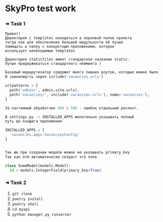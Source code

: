 # SkyPro test work

  ### ➜ Task 1
    
  ```
  Привет!
  Директория с templates находиться в корневой папке проекта
  тогда как для обеспечения большей модульности её лучше
  помещать в папку с конкретным приложением, которое 
  использует необходимые templates
  ```

  ```
  Директория staticfiles имеет стандартное название static.
  Лучше придерживаться стандартного нейминга )
  ```

  ```python
  Базовый маршрутизатор содержит много лишних роутов, которые можно было бы вынести в отдельный маршрутизатор приложения.
  И заинклидтть через include('vacancies.urls')

  urlpatterns = [
    path('admin/', admin.site.urls),
    path('vacancies/', include('vacancies.urls'), name='vacancies'),
  ]

  За кастомный обработчик 404 \ 500 - ошибок отдельный респект.
  ```

  ```python
  В settings.py -> INSTALLED_APPS желательно указывать полный
  путь до конфига приложения

  INSTALLED_APPS = [
    'vacancies.apps.VacanciesConfig'
  ]
  ```

  ```python

  Так же при создании модели можно не указывать primary_key
  Так как orm автоматически создаст это поле.

  class SomeModel(models.Model):
    id = models.IntegerField(primary_key=True)
  ```

  ### ➜ Task 2

  1. `git clone`
  2. `poetry install`
  3. `poetry shell`
  5. `cd myapi`
  5. `python manager.py runserver`

  
